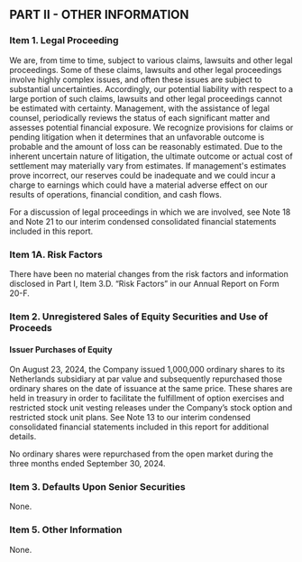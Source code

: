 ## PART II - OTHER INFORMATION

### Item 1. Legal Proceeding
We are, from time to time, subject to various claims, lawsuits and other legal proceedings. Some of these claims, lawsuits and other legal proceedings involve highly complex issues, and often these issues are subject to substantial uncertainties. Accordingly, our potential liability with respect to a large portion of such claims, lawsuits and other legal proceedings cannot be estimated with certainty. Management, with the assistance of legal counsel, periodically reviews the status of each significant matter and assesses potential financial exposure. We recognize provisions for claims or pending litigation when it determines that an unfavorable outcome is probable and the amount of loss can be reasonably estimated. Due to the inherent uncertain nature of litigation, the ultimate outcome or actual cost of settlement may materially vary from estimates. If management's estimates prove incorrect, our reserves could be inadequate and we could incur a charge to earnings which could have a material adverse effect on our results of operations, financial condition, and cash flows.

For a discussion of legal proceedings in which we are involved, see Note 18 and Note 21 to our interim condensed consolidated financial statements included in this report.

### Item 1A. Risk Factors
There have been no material changes from the risk factors and information disclosed in Part I, Item 3.D. “Risk Factors” in our Annual Report on Form 20-F.

### Item 2. Unregistered Sales of Equity Securities and Use of Proceeds

#### Issuer Purchases of Equity

On August 23, 2024, the Company issued 1,000,000 ordinary shares to its Netherlands subsidiary at par value and subsequently repurchased those ordinary shares on the date of issuance at the same price. These shares are held in treasury in order to facilitate the fulfillment of option exercises and restricted stock unit vesting releases under the Company’s stock option and restricted stock unit plans. See Note 13 to our interim condensed consolidated financial statements included in this report for additional details.

No ordinary shares were repurchased from the open market during the three months ended September 30, 2024.

### Item 3. Defaults Upon Senior Securities

None.

### Item 5. Other Information

None.